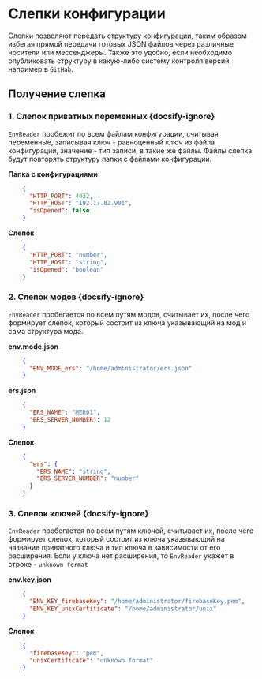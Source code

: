 # Слепки конфигурации

Слепки позволяют передать структуру конфигурации, таким образом избегая прямой передачи готовых JSON файлов через различные носители или мессенджеры.
Также это удобно, если необходимо опубликовать структуру в какую-либо систему контроля версий, например в `GitHab`.

## Получение слепка

### 1. Слепок приватных переменных {docsify-ignore}
`EnvReader` пробежит по всем файлам конфигурации, считывая переменные, записывая ключ - равноценный ключ из файла конфигурации, 
значение - тип записи, в такие же файлы. Файлы слепка будут повторять структуру папки с файлами конфигурации.

**Папка с конфигурациями**
```json
    {
      "HTTP_PORT": 4032,
      "HTTP_HOST": "192.17.82.901",
      "isOpened": false
    }
```

**Слепок**
```json
    {
      "HTTP_PORT": "number",
      "HTTP_HOST": "string",
      "isOpened": "boolean"
    }
```

### 2. Слепок модов {docsify-ignore}

`EnvReader` пробегается по всем путям модов, считывает их, после чего формирует слепок, который состоит из ключа указывающий на мод и сама структура мода.

**env.mode.json**
```json
    {
      "ENV_MODE_ers": "/home/administrator/ers.json"
    }
```
**ers.json**
```json
    {
      "ERS_NAME": "MER01",
      "ERS_SERVER_NUMBER": 12
    }
```
**Слепок**
```json
    {
      "ers": {
        "ERS_NAME": "string",
        "ERS_SERVER_NUMBER": "number"
      }
    }
```

### 3. Слепок ключей {docsify-ignore}

`EnvReader` пробегается по всем путям ключей, считывает их, после чего формирует слепок, который состоит из ключа указывающий на название приватного ключа и тип ключа в зависимости от его расширения.
Если у ключа нет расширения, то `EnvReader` укажет в строке - `unknown format`

**env.key.json**
```json
    {
      "ENV_KEY_firebaseKey": "/home/administrator/firebaseKey.pem",
      "ENV_KEY_unixCertificate": "/home/administrator/unix"
    }
```
**Слепок**
```json
    {
      "firebaseKey": "pem",
      "unixCertificate": "unknown format"
    }
```

